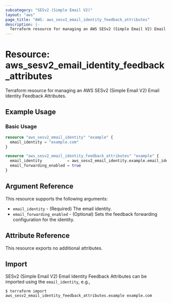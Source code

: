 ```yaml
---
subcategory: "SESv2 (Simple Email V2)"
layout: "aws"
page_title: "AWS: aws_sesv2_email_identity_feedback_attributes"
description: |-
  Terraform resource for managing an AWS SESv2 (Simple Email V2) Email Identity Feedback Attributes.
---
```


# Resource: aws_sesv2_email_identity_feedback_attributes

Terraform resource for managing an AWS SESv2 (Simple Email V2) Email Identity Feedback Attributes.

## Example Usage

### Basic Usage

```terraform
resource "aws_sesv2_email_identity" "example" {
  email_identity = "example.com"
}

resource "aws_sesv2_email_identity_feedback_attributes" "example" {
  email_identity           = aws_sesv2_email_identity.example.email_identity
  email_forwarding_enabled = true
}
```

## Argument Reference

This resource supports the following arguments:

* `email_identity` - (Required) The email identity.
* `email_forwarding_enabled` - (Optional) Sets the feedback forwarding configuration for the identity.

## Attribute Reference

This resource exports no additional attributes.

## Import

SESv2 (Simple Email V2) Email Identity Feedback Attributes can be imported using the `email_identity`, e.g.,

```
$ terraform import aws_sesv2_email_identity_feedback_attributes.example example.com
```
